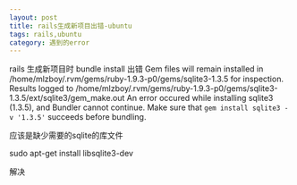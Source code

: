 ```yaml
---
layout: post
title: rails生成新项目出错-ubuntu 
tags: rails,ubuntu
category: 遇到的error
---
```


rails 生成新项目时 bundle install 出错
Gem files will remain installed in /home/mlzboy/.rvm/gems/ruby-1.9.3-p0/gems/sqlite3-1.3.5 for inspection.
Results logged to /home/mlzboy/.rvm/gems/ruby-1.9.3-p0/gems/sqlite3-1.3.5/ext/sqlite3/gem_make.out
An error occured while installing sqlite3 (1.3.5), and Bundler cannot continue.
Make sure that `gem install sqlite3 -v '1.3.5'` succeeds before bundling.

应该是缺少需要的sqlite的库文件

sudo apt-get install libsqlite3-dev

解决
